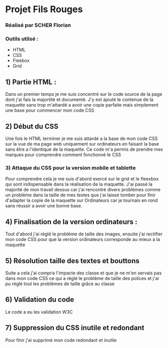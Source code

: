 # Projet Fils Rouges 

### Réalisé par SCHER Florian

### Outils utilsé :
- HTML
- CSS
- Fleebox
- Grid

## 1) Partie HTML : 

Dans un premier temps je me suis concentré sur le code source de la page dont j'ai fais la majortité et documenté. J'y est ajouté le contenue de la maquette sans trop m'attardé a avoir une copie parfaite mais
simplement une base pour commencer mon code CSS

## 2) Début du CSS

Une fois le HTML terminer je me suis attardé a la base de mon code CSS sur la vue de ma page web uniquement sur ordinateurs en faisant la base sans être a l'identique de la maquette. Ce code m'a permis de prendre 
mes marques pour comprendre comment fonctionné le CSS

### 3) Attaque du CSS pour la version mobile et tablette 

Pour comprendre cela je me suis d'abord exercé sur le grid et le fleexbox qui sont indispensable dans la réalisation de la maquette. J'ai passé la majorité de mon travail dessus car j'ai rencontré divers problèmes
comme un problème dans la taille de mes textes que j'ai laissé tomber pour finir d'adapter la copie de la maquette sur Ordinateurs car je tournais en rond sans réussir a avoir une bonne base.

## 4) Finalisation de la version ordinateurs :

Tout d'abord j'ai réglé le problème de taille des images, ensuite j'ai rectifier mon code CSS pour que la version ordinateurs corresponde au mieux a la maquette 

## 5) Résolution taille des textes et bouttons 

Suite a cela j'ai compris l'impacte des classe et que je ne m'en servais pas dans mon code CSS ce qui a réglé le problème de taille des polices et j'ai pu réglé tout les problèmes de taille grâce au classe 

## 6) Validation du code

Le code a eu les validation W3C

## 7) Suppression du CSS inutile et redondant
Pour finir j'ai supprimé mon code redondant et inutile 

